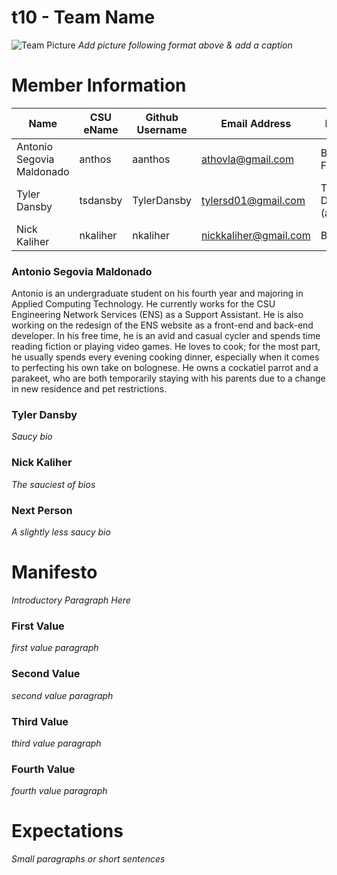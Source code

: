 # t10 - Team Name
![Team Picture](/images/picture.png "title text")
*Add picture following format above & add a caption*

# Member Information
 | Name                      | CSU eName | Github Username | Email Address          | Nickname                |
 | ------------------------- | --------- | --------------- | ---------------------- | ----------------------- |
 | Antonio Segovia Maldonado | anthos    | aanthos         | athovla@gmail.com      | Bubba Fudpucker         |
 | Tyler Dansby              | tsdansby  | TylerDansby     | tylersd01@gmail.com    | Teeler Dansberry (apparently)|
 | Nick Kaliher              | nkaliher  | nkaliher        | nickkaliher@gmail.com  | Bic Boi                 |
 
### Antonio Segovia Maldonado
Antonio is an undergraduate student on his fourth year and majoring in Applied Computing Technology. He currently works for the CSU Engineering Network Services (ENS) as a Support Assistant. He is also working on the redesign of the ENS website as a front-end and back-end developer. In his free time, he is an avid and casual cycler and spends time reading fiction or playing video games. He loves to cook; for the most part, he usually spends every evening cooking dinner, especially when it comes to perfecting his own take on bolognese. He owns a cockatiel parrot and a parakeet, who are both temporarily staying with his parents due to a change in new residence and pet restrictions.   
 
### Tyler Dansby
*Saucy bio*

### Nick Kaliher
*The sauciest of bios*

### Next Person
*A slightly less saucy bio*


# Manifesto
*Introductory Paragraph Here*

### First Value
*first value paragraph*

### Second Value
*second value paragraph*

### Third Value
*third value paragraph*

### Fourth Value
*fourth value paragraph*


# Expectations
*Small paragraphs or short sentences*
